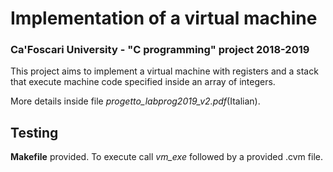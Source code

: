 # Implementation of a virtual machine
### Ca'Foscari University - "C programming" project 2018-2019

This project aims to implement a virtual machine with registers and a stack that execute machine code specified inside an array of integers.

More details inside file *progetto_labprog2019_v2.pdf*(Italian).

## Testing
**Makefile** provided. To execute call *vm_exe* followed by a provided .cvm file.
